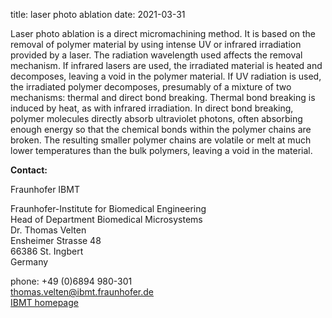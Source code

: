 title: laser photo ablation
date: 2021-03-31

Laser photo ablation is a direct micromachining method. It is based on the removal of polymer material by using intense UV or infrared irradiation provided by a laser. The radiation wavelength used affects the removal mechanism. If infrared lasers are used, the irradiated material is heated and decomposes, leaving a void in the polymer material. If UV radiation is used, the irradiated polymer decomposes, presumably of a mixture of two mechanisms: thermal and direct bond breaking. Thermal bond breaking is induced by heat, as with infrared irradiation. In direct bond breaking, polymer molecules directly absorb ultraviolet photons, often absorbing enough energy so that the chemical bonds within the polymer chains are broken. The resulting smaller polymer chains are volatile or melt at much lower temperatures than the bulk polymers, leaving a void in the material.
<!--break-->
__Contact:__

Fraunhofer IBMT  
 
Fraunhofer-Institute for Biomedical Engineering  
Head of Department Biomedical Microsystems  
Dr. Thomas Velten  
Ensheimer Strasse 48   
66386 St. Ingbert   
Germany  

phone: +49 (0)6894 980-301   
thomas.velten@ibmt.fraunhofer.de  
[IBMT homepage](http://www.ibmt.fraunhofer.de/fhg/ibmt_en/biomedical_engineering/biomedical_microsystems/microsensors_microfluidics/index.jsp)